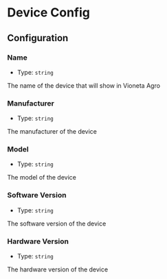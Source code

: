 # Device Config

## Configuration

### Name

- Type: `string`

The name of the device that will show in Vioneta Agro

### Manufacturer

- Type: `string`

The manufacturer of the device

### Model

- Type: `string`

The model of the device

### Software Version

- Type: `string`

The software version of the device

### Hardware Version

- Type: `string`

The hardware version of the device
